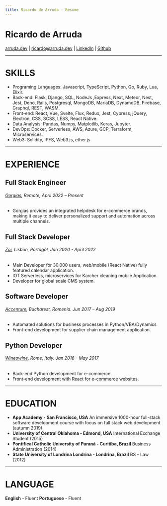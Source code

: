```yaml
---
title: Ricardo de Arruda - Resume 
---
```

# Ricardo de Arruda 
[arruda.dev](https://arruda.dev) | [ricardo@arruda.dev](mailto:ricard@arruda.dev?subject=Hey%20Ricardo.&body=) | [LinkedIn](https://www.linkedin.com/in/ricardodearruda/) | [Github](https://github.com/arrudaricardo/)

---

# SKILLS
+ Programing Languages: Javascript, TypeScript, Python, Go, Ruby, Lua, Elixir.
+ Back-end: Flask, Django, SQL, NodeJs ,Express, Next, Meteor, Nest, Jest, Deno, Rails,  Postgresql, MongoDB, MariaDB, DynamoDB, Firebase, Graphql, REST, WASM.
+ Front-end: React, Vue, Svelte, Flux, Redux, Jest, Cypress, jQuery, Electron, CSS, SCSS, LESS, React Native.
+ Data Analysis: Pandas, Numpy, Matplotlib, Keras, Jupyter.
+ DevOps: Docker, Serverless, AWS, Azure, GCP, Terraform, Microservices.
+ Web3: Solidity, IPFS, Web3.js, ether.js
---
# EXPERIENCE

## Full Stack Engineer
###### [Gorgias](https//www.gorgias.com), Remote, April 2022 – Present
* Gorgias provides an integrated helpdesk for e-commerce brands, making it easy to deliver personalized support and automation across multiple channels.
## Full Stack Developer
###### [Zoi](https://en.zoi.tech/), Lisbon, Portugal, Jan 2020 - April 2022
* Main Developer for 30.000 users, web/mobile (React Native) fully featured calendar application.
* IOT Serverless, microservices for Karcher cleaning mobile Application.
* Developer for global scale CMS system.
## Software Developer
###### [Accenture](https://www.accenture.com), Bucharest, Romenia. Jun 2017 – Aug 2019
+ Automated solutions for business processes in Python/VBA/Dynamics 
+ Front-end development for supplier chain management application.
## Python Developer 
###### [Wineowine](https://www.wineowine.it), Rome, Italy.  Jan 2016 - May 2017
+ Back-end Python development for e-commerce.
+ Front-end development with React for e-commerce websites.
---
# EDUCATION
* **App Academy - San Francisco, USA** An immersive 1000-hour full-stack software development course with focus on full stack web development (autumn 2019)  
* **University of Central Oklahoma - Edmond, USA**  International Exchange Student (2015)
* **Pontifical Catholic University of Paraná - Curitiba, Brazil** Business Administration (2014)
* **State University of Londrina Londrina - Londrina, Brazil** BS - Law   (2012) 
---
# LANGUAGE
**English** - Fluent
**Portuguese** - Fluent 

